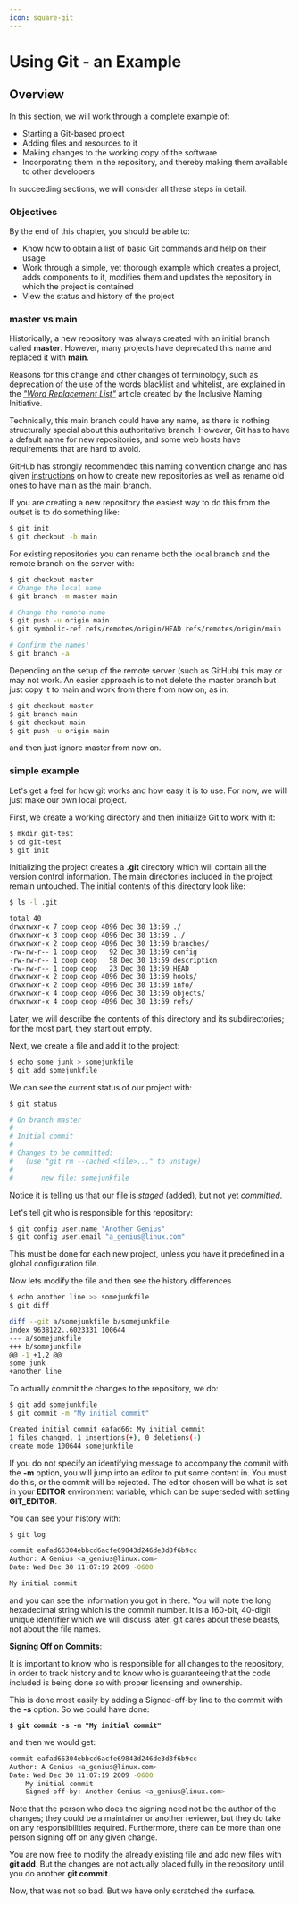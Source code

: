 ```yaml
---
icon: square-git
---
```


# Using Git - an Example

## Overview

In this section, we will work through a complete example of:

* Starting a Git-based project
* Adding files and resources to it
* Making changes to the working copy of the software
* Incorporating them in the repository, and thereby making them available to other developers

In succeeding sections, we will consider all these steps in detail.

### Objectives

By the end of this chapter, you should be able to:

* Know how to obtain a list of basic Git commands and help on their usage
* Work through a simple, yet thorough example which creates a project, adds components to it, modifies them and updates the repository in which the project is contained
* View the status and history of the project

### master vs main

Historically, a new repository was always created with an initial branch called **master**. However, many projects have deprecated this name and replaced it with **main**.

Reasons for this change and other changes of terminology, such as deprecation of the use of the words blacklist and whitelist, are explained in the [_"Word Replacement List"_](https://inclusivenaming.org/word-lists/overview/) article created by the Inclusive Naming Initiative.

Technically, this main branch could have any name, as there is nothing structurally special about this authoritative branch. However, Git has to have a default name for new repositories, and some web hosts have requirements that are hard to avoid.

GitHub has strongly recommended this naming convention change and has given [instructions](https://github.com/github/renaming) on how to create new repositories as well as rename old ones to have main as the main branch.

If you are creating a new repository the easiest way to do this from the outset is to do something like:

```bash
$ git init
$ git checkout -b main
```

For existing repositories you can rename both the local branch and the remote branch on the server with:

```bash
$ git checkout master
# Change the local name
$ git branch -m master main

# Change the remote name
$ git push -u origin main
$ git symbolic-ref refs/remotes/origin/HEAD refs/remotes/origin/main

# Confirm the names!
$ git branch -a
```

Depending on the setup of the remote server (such as GitHub) this may or may not work. An easier approach is to not delete the master branch but just copy it to main and work from there from now on, as in:

```bash
$ git checkout master
$ git branch main
$ git checkout main
$ git push -u origin main
```

and then just ignore master from now on.

### simple example

Let's get a feel for how git works and how easy it is to use. For now, we will just make our own local project.

First, we create a working directory and then initialize Git to work with it:

```bash
​$ mkdir git-test
$ cd git-test
$ git init
```

Initializing the project creates a **.git** directory which will contain all the version control information. The main directories included in the project remain untouched. The initial contents of this directory look like:

```bash
$ ls -l .git

total 40
drwxrwxr-x 7 coop coop 4096 Dec 30 13:59 ./
drwxrwxr-x 3 coop coop 4096 Dec 30 13:59 ../
drwxrwxr-x 2 coop coop 4096 Dec 30 13:59 branches/
-rw-rw-r-- 1 coop coop   92 Dec 30 13:59 config
-rw-rw-r-- 1 coop coop   58 Dec 30 13:59 description
-rw-rw-r-- 1 coop coop   23 Dec 30 13:59 HEAD
drwxrwxr-x 2 coop coop 4096 Dec 30 13:59 hooks/
drwxrwxr-x 2 coop coop 4096 Dec 30 13:59 info/
drwxrwxr-x 4 coop coop 4096 Dec 30 13:59 objects/
drwxrwxr-x 4 coop coop 4096 Dec 30 13:59 refs/
```

Later, we will describe the contents of this directory and its subdirectories; for the most part, they start out empty.

Next, we create a file and add it to the project:

```bash
​$ echo some junk > somejunkfile
$ git add somejunkfile
```

We can see the current status of our project with:

```bash
​$ git status

# On branch master
#
# Initial commit
#
# Changes to be committed:
#   (use "git rm --cached <file>..." to unstage)
#
#       new file: somejunkfile


```

Notice it is telling us that our file is _staged_ (added), but not yet _committed_.

Let's tell git who is responsible for this repository:

```bash
$ git config user.name "Another Genius"
$ git config user.email "a_genius@linux.com"
```

This must be done for each new project, unless you have it predefined in a global configuration file.

Now lets modify the file and then see the history differences

```bash
​$ echo another line >> somejunkfile
$ git diff

diff --git a/somejunkfile b/somejunkfile
index 9638122..6023331 100644
--- a/somejunkfile
+++ b/somejunkfile
@@ -1 +1,2 @@
some junk
+another line
```

To actually commit the changes to the repository, we do:

```bash
$ git add somejunkfile
$ git commit -m "My initial commit"

Created initial commit eafad66: My initial commit
1 files changed, 1 insertions(+), 0 deletions(-)
create mode 100644 somejunkfile
```

If you do not specify an identifying message to accompany the commit with the **-m** option, you will jump into an editor to put some content in. You must do this, or the commit will be rejected. The editor chosen will be what is set in your **EDITOR** environment variable, which can be superseded with setting **GIT\_EDITOR**.

You can see your history with:

```bash
$ git log

​commit eafad66304ebbcd6acfe69843d246de3d8f6b9cc
Author: A Genius <a_genius@linux.com>
Date: Wed Dec 30 11:07:19 2009 -0600

My initial commit
```

and you can see the information you got in there. You will note the long hexadecimal string which is the commit number. It is a 160-bit, 40-digit unique identifier which we will discuss later. git cares about these beasts, not about the file names.

**Signing Off on Commits**:

It is important to know who is responsible for all changes to the repository, in order to track history and to know who is guaranteeing that the code included is being done so with proper licensing and ownership.

This is done most easily by adding a Signed-off-by line to the commit with the **-s** option. So we could have done:

**`$ git commit -s -m "My initial commit"`**&#x20;

and then we would get:

```bash
commit eafad66304ebbcd6acfe69843d246de3d8f6b9cc
Author: A Genius <a_genius@linux.com>
Date: Wed Dec 30 11:07:19 2009 -0600
    My initial commit
    Signed-off-by: Another Genius <a_genius@linux.com>
```

Note that the person who does the signing need not be the author of the changes; they could be a maintainer or another reviewer, but they do take on any responsibilities required. Furthermore, there can be more than one person signing off on any given change.

You are now free to modify the already existing file and add new files with **git add**. But the changes are not actually placed fully in the repository until you do another **git commit**.

Now, that was not so bad. But we have only scratched the surface.
